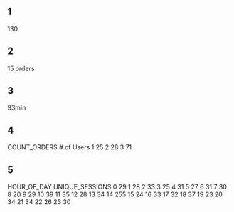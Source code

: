 ## 1
130

## 2
15 orders

## 3
93min

## 4
COUNT_ORDERS	# of Users
1	25
2	28
3	71

## 5
HOUR_OF_DAY	UNIQUE_SESSIONS
0	29
1	28
2	33
3	25
4	31
5	27
6	31
7	30
8	20
9	29
10	39
11	35
12	28
13	34
14	255
15	24
16	33
17	32
18	37
19	23
20	34
21	34
22	26
23	30
